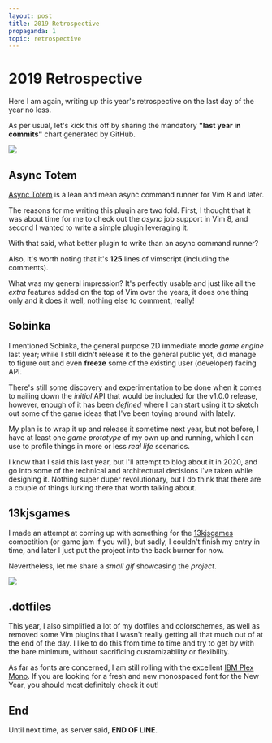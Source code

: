 ```yaml
---
layout: post
title: 2019 Retrospective
propaganda: 1
topic: retrospective
---
```

2019 Retrospective
==================
Here I am again, writing up this year's retrospective on the last day of the
year no less.

As per usual, let's kick this off by sharing the mandatory
**"last year in commits"** chart generated by GitHub.

![][0]

Async Totem
-----------
[Async Totem][1] is a lean and mean async command runner for Vim 8 and later.

The reasons for me writing this plugin are two fold. First, I thought that it
was about time for me to check out the *async* job support in Vim 8, and second
I wanted to write a simple plugin leveraging it.

With that said, what better plugin to write than an async command runner?

Also, it's worth noting that it's **125** lines of vimscript (including the
comments).

What was my general impression? It's perfectly usable and just like all the
*extra* features added on the top of Vim over the years, it does one thing
only and it does it well, nothing else to comment, really!

Sobinka
-------
I mentioned Sobinka, the general purpose 2D immediate mode *game engine*
last year; while I still didn't release it to the general public yet,
did manage to figure out and even **freeze** some of the existing
user (developer) facing API.

There's still some discovery and experimentation to be done when it
comes to nailing down the *initial* API that would be included for
the v1.0.0 release, however, enough of it has been *defined* where
I can start using it to sketch out some of the game ideas that I've
been toying around with lately.

My plan is to wrap it up and release it sometime next year, but not before,
I have at least one _game prototype_ of my own up and running, which I can
use to profile things in more or less *real life* scenarios.

I know that I said this last year, but I'll attempt to blog about it in 2020,
and go into some of the technical and architectural decisions I've taken
while designing it. Nothing super duper revolutionary, but I do think that
there are a couple of things lurking there that worth talking about.

13kjsgames
----------
I made an attempt at coming up with something for the [13kjsgames][2]
competition (or game jam if you will), but sadly, I couldn't finish my
entry in time, and later I just put the project into the back burner for
now.

Nevertheless, let me share a *small gif* showcasing the *project*.

![][3]

.dotfiles
---------
This year, I also simplified a lot of my dotfiles and colorschemes, as well
as removed some Vim plugins that I wasn't really getting all that much out
of at the end of the day. I like to do this from time to time and try to
get by with the bare minimum, without sacrificing customizability or
flexibility.

As far as fonts are concerned, I am still rolling with the excellent
[IBM Plex Mono][4]. If you are looking for a fresh and new monospaced
font for the New Year, you should most definitely check it out!

End
---
Until next time, as server said, **END OF LINE**.

[0]: /media/github/2019.png
[1]: https://github.com/icebreaker/asynctotem
[2]: https://js13kgames.com/
[3]: /media/2019/13kjs.gif
[4]: https://github.com/IBM/plex
